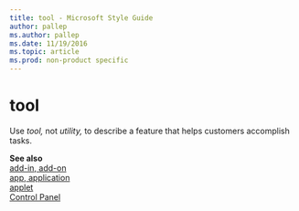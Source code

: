```yaml
---
title: tool - Microsoft Style Guide
author: pallep
ms.author: pallep
ms.date: 11/19/2016
ms.topic: article
ms.prod: non-product specific
---
```


# tool

Use *tool,* not *utility,* to describe a feature that helps customers accomplish tasks.

**See also**   
[add-in, add-on](/style-guide/a-z-word-list-term-collections/a/add-in-add-on)  
[app](/style-guide/a-z-word-list-term-collections/a/app-application)[, application](/style-guide/a-z-word-list-term-collections/a/app-application)  
[applet](/style-guide/a-z-word-list-term-collections/a/applet)  
[Control Panel](/style-guide/a-z-word-list-term-collections/c/control-panel)
